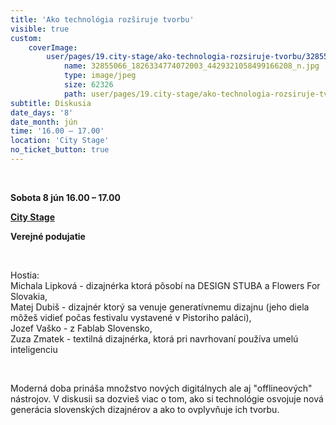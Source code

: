 ```yaml
---
title: 'Ako technológia rozširuje tvorbu'
visible: true
custom:
    coverImage:
        user/pages/19.city-stage/ako-technologia-rozsiruje-tvorbu/32855066_1826334774072003_4429321058499166208_n.jpg:
            name: 32855066_1826334774072003_4429321058499166208_n.jpg
            type: image/jpeg
            size: 62326
            path: user/pages/19.city-stage/ako-technologia-rozsiruje-tvorbu/32855066_1826334774072003_4429321058499166208_n.jpg
subtitle: Diskusia
date_days: '8'
date_month: jún
time: '16.00 – 17.00'
location: 'City Stage'
no_ticket_button: true
---
```


<br>

**Sobota 8 jún 16.00 – 17.00**

**[City Stage](/map)**

**Verejné podujatie**

<br>

Hostia: <br>
Michala Lipková - dizajnérka ktorá pôsobí na DESIGN STUBA a Flowers For Slovakia, <br>
Matej Dubiš - dizajnér ktorý sa venuje generatívnemu dizajnu (jeho diela môžeš vidieť počas festivalu vystavené v Pistoriho paláci), <br>
Jozef Vaško - z Fablab Slovensko, <br>
Zuza Zmatek - textilná dizajnérka, ktorá pri navrhovaní používa umelú inteligenciu <br>

<br>

Moderná doba prináša množstvo nových digitálnych ale aj "offlineových" nástrojov. V diskusii sa dozvieš viac o tom, ako si technológie osvojuje nová generácia slovenských dizajnérov a ako to ovplyvňuje ich tvorbu.

<br>